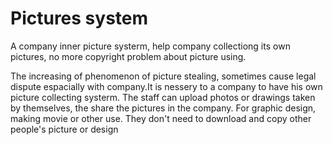 Pictures system
================================================

A company inner picture systerm, help company collectiong its own pictures, no more copyright problem about picture using.

The increasing of phenomenon of picture stealing, sometimes cause legal dispute espacially with company.It is nessery to a company to have his own picture collecting systerm.
The staff can upload photos or drawings taken by themselves, the share the pictures in the company. For graphic design, making movie or other use.
They don't need to download and copy other people's picture or design
